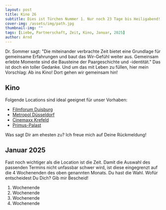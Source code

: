 ```yaml
---
layout: post
title: Kino 26
subtitle: Dies ist Türchen Nummer 1. Nur noch 23 Tage bis Heiligabend!
cover-img: /assets/img/path.jpg
thumbnail-img: ""
tags: [Liebe, Partnerschaft, Zeit, Kino, Januar, 2025]
author: Arnd
---
```


Dr. Sommer sagt: "Die miteinander verbrachte Zeit bietet eine Grundlage für gemeinsame Erfahrungen und baut das Wir-Gefühl weiter aus. Gemeinsam erlebte Momente sind die Bausteine der Paargeschichte und -identität." Das ist doch ein toller Gedanke. Und um das mit Leben zu füllen, hier mein Vorschlag: Ab ins Kino! Dort gehen wir gemeinsam hin!  

## Kino

Folgende Locations sind ideal geeignet für unser Vorhaben: 
* [Filmforum Duisburg](https://filmforum.de/)
* [Metropol Düsseldorf](https://filmkunstkinos.de/kinos/metropol/)
* [Cinemaxx Krefeld](https://www.cinemaxx.de/kinoprogramm/krefeld/)
* [Primus-Palast](http://primus-palast.de/)

Was sagt Dir am ehesten zu? Ich freue mich auf Deine Rückmeldung!

## Januar 2025

Fast noch wichtiger als die Location ist die Zeit. Damit die Auswahl des passenden Termins nicht unfassbar schwer wird, ist diese eingegrenzt auf die 4 Wochenenden des oben genannten Monats. Du hast die Wahl. Wofür entscheidest Du Dich? Gib mir Bescheid!

1. Wochenende 
2. Wochenende
3. Wochenende
4. Wochenende
